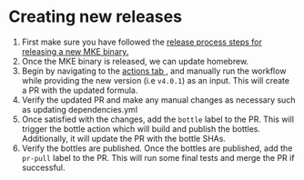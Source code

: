 # Creating new releases

1. First make sure you have followed the [release process steps for releasing a new MKE binary.](https://github.com/MirantisContainers/mke/blob/main/docs/dev/creating-a-release.md)
2. Once the MKE binary is released, we can update homebrew.
3. Begin by navigating to the [actions tab ](https://github.com/Mirantis/homebrew-tap/actions/workflows/update-homebrew.yml), and manually run the workflow while providing the new version (i.e `v4.0.1`) as an input. This will create a PR with the updated formula.
4. Verify the updated PR and make any manual changes as necessary such as updating dependencies.yml
5. Once satisfied with the changes, add the `bottle` label to the PR. This will trigger the bottle action which will build and publish the bottles. Additionally, it will update the PR with the bottle SHAs.
6. Verify the bottles are published. Once the bottles are published, add the `pr-pull` label to the PR. This will run some final tests and merge the PR if successful.